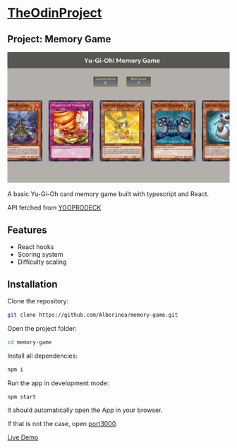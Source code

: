 # [TheOdinProject](https://www.theodinproject.com/)

## Project: Memory Game

![Screenshot](memorygame.png)

A basic Yu-Gi-Oh card memory game built with typescript and React.

API fetched from [YGOPRODECK](https://ygoprodeck.com/)

## Features

- React hooks
- Scoring system
- Difficulty scaling

## Installation

Clone the repository:

```bash
git clone https://github.com/Alberinea/memory-game.git
```

Open the project folder:

```bash
cd memory-game
```

Install all dependencies:

```bash
npm i
```

Run the app in development mode:

```bash
npm start
```

It should automatically open the App in your browser.

If that is not the case, open [port3000](http://localhost:3000/).

[Live Demo](https://alberinea.github.io/memory-game/)

